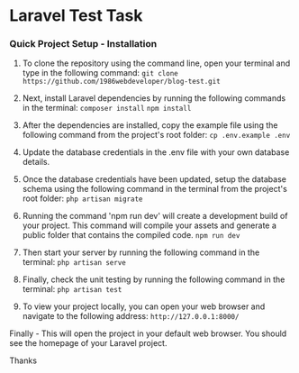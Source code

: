 # Laravel Test Task


### Quick Project Setup - Installation

1. To clone the repository using the command line, open your terminal and type in the following command:
```git clone https://github.com/1986webdeveloper/blog-test.git```

2. Next, install Laravel dependencies by running the following commands in the terminal:
```composer install```
```npm install```

3. After the dependencies are installed, copy the example file using the following command from the project's root folder:
```cp .env.example .env```

4. Update the database credentials in the .env file with your own database details.

5. Once the database credentials have been updated, setup the database schema using the following command in the terminal from the project's root folder:
```php artisan migrate```

6. Running the command 'npm run dev' will create a development build of your project. This command will compile your assets and generate a public folder that contains the compiled code.
```npm run dev```

7. Then start your server by running the following command in the terminal:
```php artisan serve```

8. Finally, check the unit testing by running the following command in the terminal:
```php artisan test```

9. To view your project locally, you can open your web browser and navigate to the following address:
```http://127.0.0.1:8000/```


Finally - This will open the project in your default web browser. You should see the homepage of your Laravel project.


Thanks

